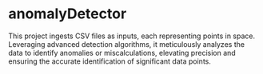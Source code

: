 # anomalyDetector
This project ingests CSV files as inputs, each representing points in space. Leveraging advanced detection algorithms, it meticulously analyzes the data to identify anomalies or miscalculations, elevating precision and ensuring the accurate identification of significant data points.
